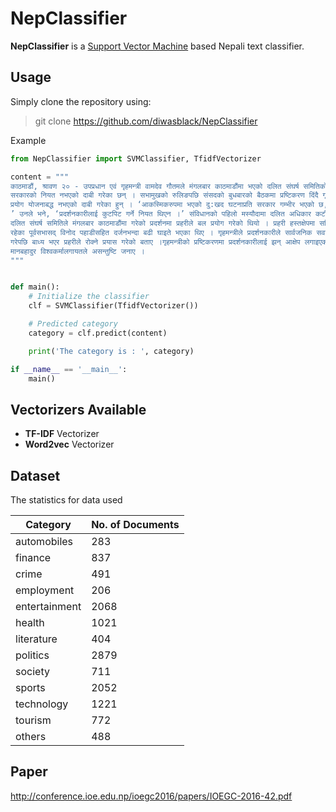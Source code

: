 **NepClassifier**
===================

**NepClassifier** is a [Support Vector Machine](https://en.wikipedia.org/wiki/Support_vector_machine) based Nepali text classifier.


## Usage ##
Simply clone the repository using:

> git clone https://github.com/diwasblack/NepClassifier

Example

```python
from NepClassifier import SVMClassifier, TfidfVectorizer

content = """
काठमाडौं, श्रावण २० - उपप्रधान एवं गृहमन्त्री वामदेव गौतमले मंगलबार काठमाडौंमा भएको दलित संघर्ष समितिको धर्नामा हस्तक्षेप गर्ने 
सरकारको नियत नभएको दाबी गरेका छन् । सभामुखको रुलिङपछि संसदको बुधबारको बैठकमा प्रष्टिकरण दिंदै गृहमन्त्रीले प्रहरीको बल 
प्रयोग योजनाबद्ध नभएको दाबी गरेका हुन् । ‘आकस्मिकरुपमा भएको दु:खद घटनाप्रति सरकार गम्भीर भएको छ, घटनाको छानबिन हुन्छ,
’ उनले भने, ‘प्रदर्शनकारीलाई कुटपिट गर्ने नियत थिएन ।’ संविधानको पहिलो मस्यौदामा दलित अधिकार कटौति भएको भन्दै संयुक्त 
दलित संघर्ष समितिले मंगलबार काठमाडौंमा गरेको प्रदर्शनमा प्रहरीले बल प्रयोग गरेको थियो । प्रहरी हस्तक्षेपमा समितिका संयोजकसमेत 
रहेका पूर्वसभासद् विनोद पहाडीसहित दर्जनभन्दा बढी घाइते भएका थिए । गृहमन्त्रीले प्रदर्शनकारीले सार्वजनिक सवारीमा ढुंगामुढा प्रहार
गरेपछि बाध्य भएर प्रहरीले रोक्ने प्रयास गरेको बताए ।गृहमन्त्रीको प्रष्टिकरणमा प्रदर्शनकारीलाई झन् आक्षेप लगाइएको भन्दै सभासद 
मानबहादुर विश्वकर्मालगायतले असन्तुष्टि जनाए ।
"""


def main():
    # Initialize the classifier
    clf = SVMClassifier(TfidfVectorizer())

    # Predicted category
    category = clf.predict(content)

    print('The category is : ', category)

if __name__ == '__main__':
    main()
```


## Vectorizers Available ##

 - **TF-IDF** Vectorizer
 - **Word2vec** Vectorizer

## Dataset ##
The statistics for data used

| Category      | No. of Documents |
| ------------- | -------------    |
| automobiles   | 283              |
| finance       | 837              |
| crime         | 491              |
| employment    | 206              |
| entertainment | 2068             |
| health        | 1021             |
| literature    | 404              |
| politics      | 2879             |
| society       | 711              |
| sports        | 2052             |
| technology    | 1221             |
| tourism       | 772              |
| others        | 488              |


## Paper ##

http://conference.ioe.edu.np/ioegc2016/papers/IOEGC-2016-42.pdf
